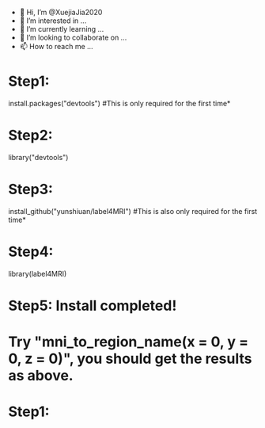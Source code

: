 - 👋 Hi, I’m @XuejiaJia2020
- 👀 I’m interested in ...
- 🌱 I’m currently learning ...
- 💞️ I’m looking to collaborate on ...
- 📫 How to reach me ...

<!---
XuejiaJia2020/XuejiaJia2020 is a ✨ special ✨ repository because its `README.md` (this file) appears on your GitHub profile.
You can click the Preview link to take a look at your changes.
--->
# Step1: 
install.packages("devtools") #This is only required for the first time*   
# Step2:
library("devtools")
# Step3: 
install_github("yunshiuan/label4MRI") #This is also only required for the first time*
# Step4: 
library(label4MRI)
# Step5: Install completed! 
# Try "mni_to_region_name(x = 0, y = 0, z = 0)", you should get the results as above.
 # Step1: 
 

